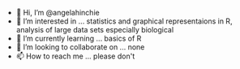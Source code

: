 - 👋 Hi, I’m @angelahinchie
- 👀 I’m interested in ... statistics and graphical representaions in R, analysis of large data sets especially biological
- 🌱 I’m currently learning ... basics of R
- 💞️ I’m looking to collaborate on ... none
- 📫 How to reach me ... please don't

<!---
angelahinchie/angelahinchie is a ✨ special ✨ repository because its `README.md` (this file) appears on your GitHub profile.
You can click the Preview link to take a look at your changes.
--->

